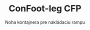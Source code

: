 ---
title: "ConFoot-leg CFP"
subtitle: "Noha kontajnera pre nakládaciu rampu"
mainImage: "/images/products/confoot-leg-cfp-main.jpg"
gallery:
  - "/images/products/confoot-leg-cfp-1.jpg"
  - "/images/products/confoot-leg-cfp-2.jpg"
  - "/images/products/confoot-leg-cfp-3.jpg"
shortDescription: "ConFoot-leg CFP je navrhnutý pre nakládacie rampy, umožňujúc bezpečné upevnenie kontajnera k doku a zároveň úplné otváranie dverí na bočných stranách."
technicalDescription: "Model CFP umožňuje nakladať produkty priamo z výroby do kontajnera bez medziúložiska a nie je potrebné žiadne ďalšie zariadenie na manipuláciu s kontajnermi."
videoID: "da7h7VgJHgs"
specifications:
  - name: "Hmotnosť"
    value: "24 kg na nohu"
  - name: "Nákladová kapacita"
    value: "30 ton"
  - name: "Rozsah nastavenia"
    value: "1,043 mm až 1,448 mm"
  - name: "Materiál"
    value: "Vysoko kvalitná oceľ"
price: "3.500 EUR"
priceVAT: "4.235 EUR"
pricingNotes: "Dostupné množstevné zľavy. Pre viac informácií kontaktujte náš predajný tím."
buyLink: "/contact"
howToUse: |
  1. Umiestnite CFP nohu na rohové liaté prvky kontajnera
  2. Aktivujte zámkový mechanizmus
  3. Prípadne nastavte výšku v rozmedzí 1 043 mm až 1 448 mm
  4. Zabezpečte kontajner k nakládacej rampa
  5. Úplne otvorte dvere kontajnera smerom k bokom
  6. Nakladajte produkty priamo z výroby do kontajnera
benefits:
  - title: "Integrácia s nakládacou rampou"
    description: "Umožňuje bezpečné upevnenie kontajnera k doku a zároveň úplné otváranie dverí na stranách"
  - title: "Priame nakladenie"
    description: "Produkty je možné nakladať priamo z výroby do kontajnera bez medziúložiska"
  - title: "Žiadne ďalšie zariadenia"
    description: "Na nakládacie operácie nie je potrebné žiadne ďalšie zariadenie na manipuláciu s kontajnermi"
  - title: "Efektivita prívesu"
    description: "Uvoľňuje príves pre iné úlohy, zatiaľ čo kontajner zostáva na nakládacej rampa"
  - title: "Doplňkový úložný priestor"
    description: "Kontajnery možno využiť ako dodatočný úložný priestor, keď nie sú v preprave"
  - title: "Okamžitá mobilita"
    description: "Kontajnery sú vždy pripravené na presun – stačí nasadiť príves pod kontajner a cesta pokračuje"
articleContent: |
  ## Čo je ConFoot-leg CFP?

  ConFoot-leg CFP je špeciálne riešenie pre nohy kontajnerov navrhnuté špeciálne pre operácie na nakládacích rampách. Model CFP umožňuje bezpečné upevnenie kontajnerov na nakládacích rampách, pričom umožňuje úplné otváranie dverí smerom k bokom, čo vytvára hladkú integráciu medzi kontajnerom a zariadením. Toto inovatívne riešenie mení prepravné kontajnery na efektívne predĺženie vašej nakládacej rampy, čím eliminuje potrebu medziúložiska a ďalšieho manipulačného vybavenia.

  ## Kľúčové výhody pre operácie na nakládacích rampách

  ConFoot-leg CFP prináša významné prevádzkové výhody pre podniky, ktoré pravidelne nakladajú a vykladajú prepravné kontajnery. Bezpečným upevnením kontajnerov priamo na nakládaciu rampu môžete uvoľniť prívesy pre iné úlohy, čím optimalizujete využitie vášho vozového parku a skracujete čakacie doby. Produkty možno nakladať priamo z výroby do kontajnera bez medziúložiska, čo zjednodušuje logistický proces a znižuje manipulačné náklady.

  Taktiež kontajnery vybavené CFP nohami môžu slúžiť ako flexibilný dodatočný úložný priestor, keď nie sú v preprave. Zostávajú vždy pripravené na presun – stačí nasadiť príves pod kontajner a cesta pokračuje. Táto univerzálnosť robí z CFP ideálne riešenie pre podniky, ktoré chcú zvýšiť efektivitu nakládacej rampy a kapacitu úložného priestoru.

  ## Ako to funguje

  ConFoot-leg CFP sa pevne pripája k rohovým liatym prvkom kontajnera, čím poskytuje stabilnú oporu, zatiaľ čo kontajner je umiestnený na nakládacej rampa. Nohy disponujú nastavitelným rozsahom od 1 043 mm do 1 448 mm, čo umožňuje presné zarovnanie s rôznymi výškami nakládacej rampy. Každá noha váži 24 kg, čo zaručuje jednoduchú manipuláciu, a systém poskytuje nákladovú kapacitu 30 ton.

  Inštalačný proces je jednoduchý:
  1. Umiestnite CFP nohy na rohové liaté prvky kontajnera
  2. Aktivujte zámkový mechanizmus pre zaistenie nôh
  3. Nastavte výšku podľa potreby tak, aby zodpovedala nakládacej rampa
  4. Upevnite kontajner k rampa
  5. Úplne otvorte dvere kontajnera smerom k bokom
  6. Začnite s nakladaním priamo z výroby do kontajnera

  Po dokončení nakládania zostane kontajner pripravený na prepravu. Keď je k dispozícii príves, stačí ho nastaviť pod kontajner, odstrániť nohy a cesta pokračuje bez akýchkoľvek medzioperačných krokov.

  ## Aplikácie ConFoot-leg CFP

  ### Výrobné zariadenia
  Výrobné zariadenia profitujú z možnosti CFP vytvoriť plynulé predĺženie výrobnej oblasti. Umiestnením kontajnerov priamo na nakládaciu rampu môžu produkty prechádzať priamo z výrobnej linky do prepravných kontajnerov, čím sa eliminuje medziúložisko a znižujú manipulačné náklady. Tento priamy spôsob nakládania minimalizuje riziko poškodenia a zjednodušuje logistický proces.

  ### Distribučné centrá
  Distribučným centram CFP poskytuje hodnotnú flexibilitu v nakládacích operáciách. Kontajnery je možné umiestniť na nakládaciu rampu na dlhšie obdobie, čo umožňuje efektívne nakladanie, keď produkty prichádzajú. Tento prístup znižuje tlak na nutnosť rýchleho nakládania kontajnerov, keď sú prívesy v čakacej pozícii, a optimalizuje využitie pracovnej sily a prepravných zdrojov.

  ### Maloobchodné prevádzky
  Maloobchodné podniky môžu využívať kontajnery vybavené CFP nohami ako flexibilný dodatočný úložný priestor počas špičkových období. Kontajnery môžu byť umiestnené na nakládaciu rampu pre priamy príjem tovaru, a následne premiestnené do úložných priestorov, keď sú plné. Tento prístup poskytuje nákladovo efektívnu dodatočnú kapacitu bez potreby trvalého rozšírenia zariadenia.

  ### Dopravné spoločnosti
  Dopravné spoločnosti profitujú z optimalizovaného využitia vozového parku vďaka systému CFP. Prívesy môžu zanechať kontajnery u zákazníka a okamžite pokračovať v ďalšom príkaze, namiesto čakania na operácie nakládania a vykládania. Táto efektívnosť môže výrazne zvýšiť produktívnu kapacitu existujúcich prívesov.

  ## Technické špecifikácie

  - Nákladová kapacita: 30 ton
  - Hmotnosť: 24 kg na nohu
  - Rozsah nastavenia: 1,043 mm až 1,448 mm
  - Materiál: Vysoko kvalitná oceľ s odolným povrchom
  - Kompatibilita: Štandardné rohové liaté prvky pre prepravné kontajnery

  ConFoot-leg CFP predstavuje inovatívne riešenie pre operácie na nakládacích rampách, ktoré ponúka podnikom spôsob, ako optimalizovať logistické procesy, zlepšiť využitie zdrojov a vytvoriť flexibilnú dodatočnú úložnú kapacitu. Umožnením priameho nakládania z výroby do kontajnerov a uvoľnením prívesov pre iné úlohy pomáha CFP podnikom dosiahnuť väčšiu efektivitu a nákladovú úsporu pri manipulácii s kontajnermi.
---